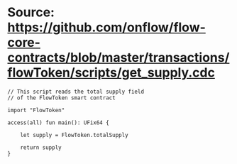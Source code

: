 # Source: https://github.com/onflow/flow-core-contracts/blob/master/transactions/flowToken/scripts/get_supply.cdc

```
// This script reads the total supply field
// of the FlowToken smart contract

import "FlowToken"

access(all) fun main(): UFix64 {

    let supply = FlowToken.totalSupply

    return supply
}
```